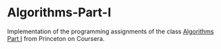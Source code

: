 # Algorithms-Part-I
Implementation of the programming assignments of the class [Algorithms Part I](https://www.coursera.org/learn/algorithms-part1/home/welcome) from Princeton on Coursera.

